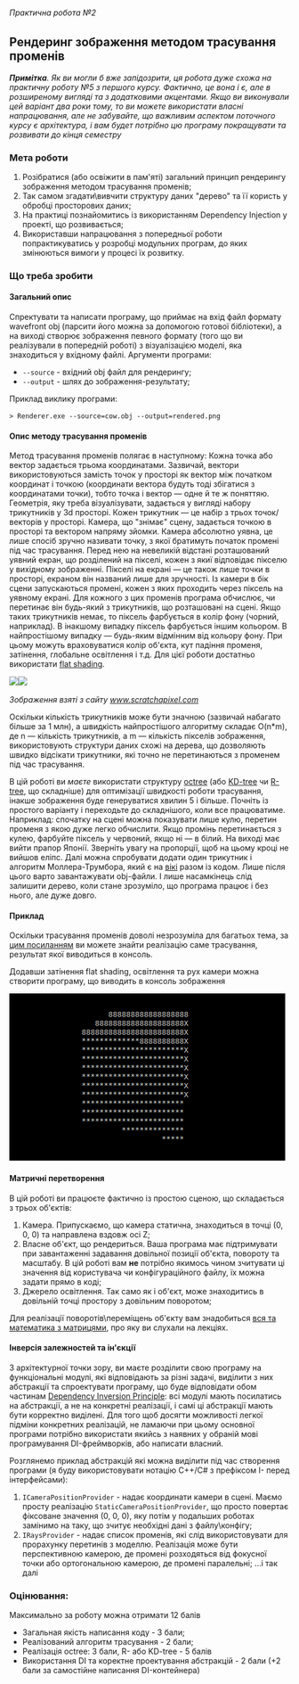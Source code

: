 ###### Практична робота №2
## Рендеринг зображення методом трасування променів

_**Примітка**. Як ви могли б вже запідозрити, ця робота дуже схожа на практичну роботу №5 з першого курсу. Фактично, це вона і є, але в розширеному вигляді та з додатковими акцентами. Якщо ви виконували цей варіант два роки тому, то ви можете використати власні напрацювання, але не забувайте, що важливим аспектом поточного курсу є архітектура, і вам будет потрібно цю програму покращувати та розвивати до кінця семестру_

### Мета роботи
1) Розібратися (або освіжити в пам'яті) загальний принцип рендерингу зображення методом трасування променів;
2) Так самом згадати\вивчити структуру даних "дерево" та її користь у обробці просторових даних;
3) На практиці познайомитись із використанням Dependency Injection у проекті, що розвивається;
4) Використавши напрацювання з попередньої роботи попрактикуватись у розробці модульних програм, до яких змінюються вимоги у процесі їх розвитку.

### Що треба зробити
#### Загальний опис
Спректувати та написати програму, що приймає на вхід файл формату wavefront obj (парсити його можна за допомогою готової бібліотеки), а на виході створює зображення певного формату (того що ви реалізували в попередній роботі) з візуалізацією моделі, яка знаходиться у вхідному файлі. Аргументи програми:

- `--source` - вхідний obj файл для рендерингу;
- `--output` - шлях до зображення-результату;

Приклад виклику програми:
```
> Renderer.exe --source=cow.obj --output=rendered.png
```


#### Опис методу трасування променів
Метод трасування променів полягає в наступному:
Кожна точка або вектор задається трьома координатами. Зазвичай, вектори використовуються замість точок у просторі як вектор між початком координат і точкою (координати вектора будуть тоді збігатися з координатами точки), тобто точка і вектор — одне й те ж поняттяю. Геометрія, яку треба візуалізувати, задається у вигляді набору трикутників у 3d просторі. Кожен трикутник — це набір з трьох точок/векторів у просторі. Камера, що "знімає" сцену, задається точкою в просторі та вектором напряму зйомки. Камера абсолютно уявна, це лише спосіб зручно називати точку, з якої братимуть початок промені під час трасування. Перед нею на невеликій відстані розташований уявний екран, що розділений на пікселі, кожен з якиї відповідає пікселю у вихідному зображенні. Пікселі на екрані — це також лише точки в просторі, екраном він названий лише для зручності. Із камери в бік сцени запускаються промені, кожен з яких проходить через піксель на уявному екрані. Для кожного з цих променів програма обчислює, чи перетинає він будь-який з трикутників, що розташовані на сцені. Якщо таких трикутників немає, то піксель фарбується в колір фону (чорний, наприклад). В інакшому випадку піксель фарбується іншим кольором. В найпростішому випадку — будь-яким відмінним від кольору фону. При цьому можуть враховуватися колір об\'єкта, кут падіння променя, затінення, глобальне освітлення і т.д. Для цієї роботи достатньо використати [flat shading](https://en.wikipedia.org/wiki/Shading#Flat_shading).

<img src="https://www.scratchapixel.com/images/upload/introduction-to-ray-tracing/lightingnoshadow.gif" width="250"><img src="https://www.scratchapixel.com/images/upload/introduction-to-ray-tracing/pixelrender.gif" width="250">

*Зображення взяті з сайту www.scratchapixel.com*

Оскільки кількість трикутників може бути значною (зазвичай набагато більше за 1 млн), а швидкість найпростішого алгоритму складає O(n*m), де n — кількість трикутників, а m — кількість пікселів зображення, використовують структури даних схожі на дерева, що дозволяють швидко відсікати трикутники, які точно не перетинаються з променем під час трасування.

В цій роботі ви *маєте* використати структуру [octree](https://en.wikipedia.org/wiki/Octree#:~:text=An%20octree%20is%20a%20tree,three%2Ddimensional%20analog%20of%20quadtrees.) (або [KD-tree](https://en.wikipedia.org/wiki/K-d_tree) чи [R-tree](https://en.wikipedia.org/wiki/R-tree), що складніше) для оптимізації швидкості роботи трасування, інакше зображення буде генеруватися хвилин 5 і більше. Почніть із простого варіанту і переходьте до складнішого, коли все працюватиме. Наприклад: спочатку на сцені можна показувати лише кулю, перетин променя з якою дуже легко обчислити. Якщо промінь перетинається з кулею, фарбуйте піксель у червоний, якщо ні — в білий. На виході має вийти прапор Японії. Зверніть увагу на пропорції, щоб на цьому кроці не вийшов еліпс. Далі можна спробувати додати один трикутник і алгоритм Моллера-Трумбора, який є на [вікі](https://en.wikipedia.org/wiki/M%C3%B6ller%E2%80%93Trumbore_intersection_algorithm) разом із кодом. Лише після цього варто завантажувати obj-файли. І лише насамкінець слід залишити дерево, коли стане зрозуміло, що програма працює і без нього, але дуже довго.

#### Приклад
Оскільки трасування променів доволі незрозуміла для багатьох тема, за [цим посиланням](https://repl.it/@L4fter/SpottedEnragedShell) ви можете знайти реалізацію саме трасування, результат якої виводиться в консоль.

Додавши затінення flat shading, освітлення та рух камери можна створити програму, що виводить в консоль зображення

![](res/console_out.gif)

#### Матричні перетворення
В цій роботі ви працюєте фактично із простою сценою, що складається з трьох об'єктів:
1. Камера. Припускаємо, що камера статична, знаходиться в точці (0, 0, 0) та направлена вздовж осі Z;
2. Власне об'єкт, що рендериться. Ваша програма має підтримувати при завантаженні задавання довільної позиції об'єкта, повороту та масштабу. В цій роботі вам **не** потрібно якимось чином зчитувати ці значення від користувача чи конфігураційного файлу, їх можна задати прямо в коді;
3. Джерело освітлення. Так само як і об'єкт, може знаходитись в довільній точці простору з довільним поворотом;

Для реалізації поворотів\переміщень об'єкту вам знадобиться [вся та математика з матрицями](https://en.wikipedia.org/wiki/Transformation_matrix), про яку ви слухали на лекціях.

#### Інверсія залежностей та ін'єкції
З архітектурної точки зору, ви маєте розділити свою програму на функціональні модулі, які відповідають за різні задачі, виділити з них абстракції та спроектувати програму, що буде відповідати обом частинам [Dependency Inversion Principle](https://en.wikipedia.org/wiki/Dependency_inversion_principle): всі модулі мають посилатись на абстракції, а не на конкретні реалізації, і самі ці абстракції мають бути корректно виділені. Для того щоб досягти можливості легкої підміни конкретних реалізацій, не ламаючи при цьому основної програми потрібно використати якийсь з наявних у обраній мові програмування DI-фреймворків, або написати власний.

Розглянемо приклад абстракцій які можна виділити під час створення програми (я буду використовувати нотацію C++/C# з префіксом I- перед інтерфейсами):
1. ``ICameraPositionProvider`` - надає координати камери в сцені. Маємо просту реалізацію ``StaticCameraPositionProvider``, що просто повертає фіксоване значення (0, 0, 0), яку потім у подальших роботах замінимо на таку, що зчитує необхідні дані з файлу\конфігу;
2. ``IRaysProvider`` - надає список променів, які слід використовувати для прорахунку перетинів з моделлю. Реалізація може бути перспективною камерою, де промені розходяться від фокусної точки або ортогональною камерою, де промені паралельні;
...і так далі


### Оцінювання:
Максимально за роботу можна отримати 12 балів
- Загальная якість написання коду - 3 бали;
- Реалізований алгоритм трасування - 2 бали;
- Реалізація octree: 3 бали, R- або KD-tree - 5 балів
- Використання DI та коректне проектування абстракцій - 2 бали (+2 бали за самостійне написання DI-контейнера)
